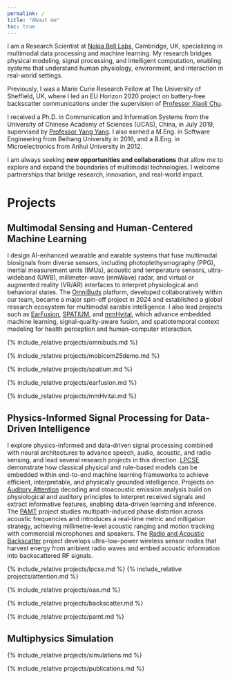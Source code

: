 ```yaml
---
permalink: /
title: "About me"
toc: true
---
```

<p>I am a Research Scientist at <a href="https://www.nokia.com/bell-labs/about/locations/cambridge-uk/" target="_blank">Nokia Bell Labs</a>, Cambridge, UK, specializing in multimodal data processing and machine learning.  
My research bridges physical modeling, signal processing, and intelligent computation, enabling systems that understand human physiology, environment, and interaction in real-world settings.</p>

<p>Previously, I was a Marie Curie Research Fellow at The University of Sheffield, UK, where I led an EU Horizon 2020 project on battery-free backscatter communications under the supervision of 
<a href="https://www.sheffield.ac.uk/eee/people/academic-staff/xiaoli-chu" target="_blank">Professor Xiaoli Chu</a>.</p>


<p>I received a Ph.D. in Communication and Information Systems from the University of Chinese Academy of Sciences (UCAS), China, in July 2019, supervised by 
<a href="https://faculty.sist.shanghaitech.edu.cn/faculty/yangyang/" target="_blank">Professor Yang Yang</a>. 
I also earned a M.Eng. in Software Engineering from Beihang University in 2016, 
and a B.Eng. in Microelectronics from Anhui University in 2012.</p>

<p>I am always seeking <strong>new opportunities and collaborations</strong> that allow me to explore and expand the boundaries of multimodal technologies. I welcome partnerships that bridge research, innovation, and real-world impact.</p>



<h1 id="projects"><i class="ion-ios-lightbulb"></i> Projects</h1>




<h2 id="multimodal" short-label="📊 Multimodal ML & Healthcare"><i class="ion-ios-gear"></i> Multimodal Sensing and Human-Centered Machine Learning</h2>

I design AI-enhanced wearable and earable systems that fuse multimodal biosignals from diverse sensors, including photoplethysmography (PPG), inertial measurement units (IMUs), acoustic and temperature sensors, ultra-wideband (UWB), millimeter-wave (mmWave) radar, and virtual or augmented reality (VR/AR) interfaces to interpret physiological and behavioral states.
The <a href="#omnibuds">OmniBuds</a> platform, developed collaboratively within our team, became a major spin-off project in 2024 and established a global research ecosystem for multimodal earable intelligence.
I also lead projects such as <a href="#earfusion">EarFusion</a>, <a href="#spatium">SPATIUM</a>, and <a href="#mmhvital">mmHvital</a>, which advance embedded machine learning, signal-quality-aware fusion, and spatiotemporal context modeling for health perception and human–computer interaction.

{% include_relative projects/omnibuds.md %}

{% include_relative projects/mobicom25demo.md %}

{% include_relative projects/spatium.md %}

{% include_relative projects/earfusion.md %}

{% include_relative projects/mmHvital.md %}



<h2 id="signal" short-label="🎤 Speech, Audio, and Acoustics"><i class="ion-wifi"></i> Physics-Informed Signal Processing for Data-Driven Intelligence</h2>
<p>
I explore physics-informed and data-driven signal processing combined with neural architectures to advance speech, audio, acoustic, and radio sensing, and lead several research projects in this direction.
<a href="#lpcse">LPCSE</a> demonstrate how classical physical and rule-based models can be embedded within end-to-end machine learning frameworks to achieve efficient, interpretable, and physically grounded intelligence.
Projects on <a href="#auditory">Auditory Attention</a> decoding and otoacoustic emission analysis build on physiological and auditory principles to interpret received signals and extract informative features, enabling data-driven learning and inference.
The <a href="#pamt">PAMT</a> project studies multipath-induced phase distortion across acoustic frequencies and introduces a real-time metric and mitigation strategy, achieving millimetre-level acoustic ranging and motion tracking with commercial microphones and speakers.
The <a href="#backscatter">Radio and Acoustic Backscatter</a> project develops ultra-low-power wireless sensor nodes that harvest energy from ambient radio waves and embed acoustic information into backscattered RF signals.
</p>



{% include_relative projects/lpcse.md %}
{% include_relative projects/attention.md %}

{% include_relative projects/oae.md %}

{% include_relative projects/backscatter.md %}

{% include_relative projects/pamt.md %}

<!-- {% include_relative projects/lowpower.md %} -->


<h2 id="simulation" short-label="🔎 Multiphysics Simulation"> <i class="ion-cube"></i> Multiphysics Simulation</h2>

{% include_relative projects/simulations.md %}



{% include_relative projects/publications.md %}